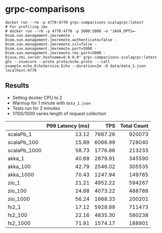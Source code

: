 # grpc-comparisons

```
docker run --rm -p 4770:4770 grpc-comparisons-scalagrpc:latest
# For profiling jmx
# docker run --rm -p 4770:4770 -p 5000:5000 -e "JAVA_OPTS=-Dcom.sun.management.jmxremote -Dcom.sun.management.jmxremote.authenticate=false -Dcom.sun.management.jmxremote.ssl=false -Dcom.sun.management.jmxremote.port=5000 -Dcom.sun.management.jmxremote.rmi.port=5000 -Djava.rmi.server.hostname=0.0.0.0" grpc-comparisons-scalagrpc:latest
ghz --insecure --proto proto/echo.proto  --call example.echo.EchoService.Echo --duration=2m -D data/data_1.json  localhost:4770
```

## Results
* Setting docker CPU to 2
* Warmup for 1 minute with `data_1.json`
* Tests run for 2 minutes
* 1/100/1000 varies length of request collection

|              | P99 Latency (ms) |    TPS   | Total Count |
|--------------|-----------------:|---------:|------------:|
| scalaPb_1    |             13.12|   7667.26|       920073|
| scalaPb_100  |             15.89|   6066.99|       728040|
| scalaPb_1000 |             58.73|   1776.86|       213233|
| akka_1       |             40.68|   2879.91|       345590|
| akka_100     |             42.79|   2546.02|       305535|
| akka_1000    |             70.43|   1247.94|       149765|
| zio_1        |             21.21|   4952.22|       594267|
| zio_100      |             24.68|   4073.22|       488788|
| zio_1000     |             56.24|   1668.33|       200201|
| fs2_1        |             17.12|   5928.88|       711473|
| fs2_100      |             22.16|   4835.30|       580238|
| fs2_1000     |             71.91|   1574.17|       188901|
